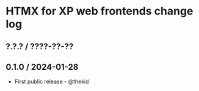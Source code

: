 HTMX for XP web frontends change log
====================================

## ?.?.? / ????-??-??

## 0.1.0 / 2024-01-28

* First public release - @thekid
